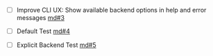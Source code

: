 - [ ] Improve CLI UX: Show available backend options in help and error messages [md#3](process/tasks/md#3-improve-cli-ux-show-available-backend-options-in-help-and-error-messages.md)

- [ ] Default Test [md#4](process/tasks/md#4-default-test.md)

- [ ] Explicit Backend Test [md#5](process/tasks/md#5-explicit-backend-test.md)
